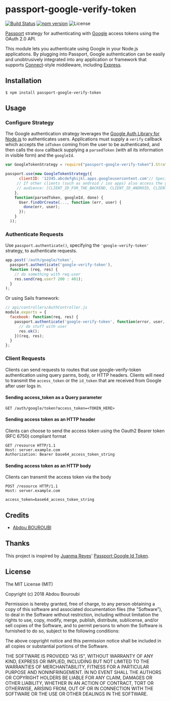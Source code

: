 # passport-google-verify-token

[![Build Status](https://dev.azure.com/abdouslayne/Personal%20Projects/_apis/build/status/passport-google-verify-token?branchName=master)](https://dev.azure.com/abdouslayne/Personal%20Projects/_build/latest?definitionId=2?branchName=master)
[![npm version](https://badge.fury.io/js/passport-google-verify-token.svg)](https://badge.fury.io/js/passport-google-verify-token)
![License](https://img.shields.io/npm/l/passport-facebook-token.svg)


[Passport](http://passportjs.org/) strategy for authenticating with [Google](http://www.google.com/)
access tokens using the OAuth 2.0 API.

This module lets you authenticate using Google in your Node.js applications.
By plugging into Passport, Google authentication can be easily and
unobtrusively integrated into any application or framework that supports
[Connect](http://www.senchalabs.org/connect/)-style middleware, including
[Express](http://expressjs.com/).

## Installation

    $ npm install passport-google-verify-token

## Usage

### Configure Strategy

The Google authentication strategy leverages the [Google Auth Library for Node.js](https://github.com/googleapis/google-auth-library-nodejs) to authenticates users. 
Applications must supply a `verify` callback which accepts the `idToken`
coming from the user to be authenticated, and then calls the `done` callback
supplying a `parsedToken` (with all its information in visible form) and the
`googleId`.

```js
var GoogleTokenStrategy = require("passport-google-verify-token").Strategy;

passport.use(new GoogleTokenStrategy({
      clientID: '12345.abcdefghijkl.apps.googleusercontent.com'// Specify the CLIENT_ID of the backend
     // If other clients (such as android / ios apps) also access the google api:
     // audience: [CLIENT_ID_FOR_THE_BACKEND, CLIENT_ID_ANDROID, CLIENT_ID_IOS, CLIENT_ID_SPA]
    },
    function(parsedToken, googleId, done) {
      User.findOrCreate(..., function (err, user) {
        done(err, user);
      });
    }
  ));
```

### Authenticate Requests

Use `passport.authenticate()`, specifying the `'google-verify-token'` strategy, to authenticate requests.

```js
app.post('/auth/google/token',
  passport.authenticate('google-verify-token'),
  function (req, res) {
    // do something with req.user
    res.send(req.user? 200 : 401);
  }
);
```

Or using Sails framework:

```javascript
// api/controllers/AuthController.js
module.exports = {
  facebook: function(req, res) {
    passport.authenticate('google-verify-token', function(error, user, info) {
      // do stuff with user
      res.ok();
    })(req, res);
  }
};
```

### Client Requests

Clients can send requests to routes that use google-verify-token authentication using query parms, body, or HTTP headers. Clients will need to transmit the `access_token` or the `id_token` that are received from Google after user logs in.

#### Sending access_token as a Query parameter

```
GET /auth/google/token?access_token=<TOKEN_HERE>
```

#### Sending access token as an HTTP header

Clients can choose to send the access token using the Oauth2 Bearer token (RFC 6750) compliant format

```
GET /resource HTTP/1.1
Host: server.example.com
Authorization: Bearer base64_access_token_string
```


#### Sending access token as an HTTP body

Clients can transmit the access token via the body

```
POST /resource HTTP/1.1
Host: server.example.com

access_token=base64_access_token_string
```
  

## Credits

  - [Abdou BOUROUBI](http://github.com/abouroubi)

## Thanks

This project is inspired by [Juanma Reyes](http://github.com/jmreyes)' [Passport Google Id Token](https://github.com/jmreyes/passport-google-id-token).

## License

The MIT License (MIT)

Copyright (c) 2018 Abdou Bouroubi

Permission is hereby granted, free of charge, to any person obtaining a copy
of this software and associated documentation files (the "Software"), to deal
in the Software without restriction, including without limitation the rights
to use, copy, modify, merge, publish, distribute, sublicense, and/or sell
copies of the Software, and to permit persons to whom the Software is
furnished to do so, subject to the following conditions:

The above copyright notice and this permission notice shall be included in all
copies or substantial portions of the Software.

THE SOFTWARE IS PROVIDED "AS IS", WITHOUT WARRANTY OF ANY KIND, EXPRESS OR
IMPLIED, INCLUDING BUT NOT LIMITED TO THE WARRANTIES OF MERCHANTABILITY,
FITNESS FOR A PARTICULAR PURPOSE AND NONINFRINGEMENT. IN NO EVENT SHALL THE
AUTHORS OR COPYRIGHT HOLDERS BE LIABLE FOR ANY CLAIM, DAMAGES OR OTHER
LIABILITY, WHETHER IN AN ACTION OF CONTRACT, TORT OR OTHERWISE, ARISING FROM,
OUT OF OR IN CONNECTION WITH THE SOFTWARE OR THE USE OR OTHER DEALINGS IN THE
SOFTWARE.
